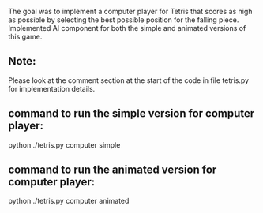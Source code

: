 The goal was to implement a computer player for Tetris that scores as high as possible by selecting the best possible position for the falling piece.
Implemented AI component for both the simple and animated versions of this game.

## Note:    

Please look at the comment section at the start of the code in file tetris.py for implementation details.    

## command to run the simple version for computer player:   
python ./tetris.py computer simple

## command to run the animated version for computer player:   
python ./tetris.py computer animated